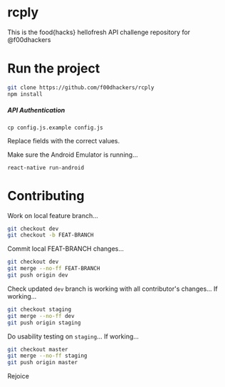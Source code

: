# rcply
This is the food{hacks} hellofresh API challenge repository for @f00dhackers

# Run the project
```bash
git clone https://github.com/f00dhackers/rcply
npm install
```

##### API Authentication
```
cp config.js.example config.js
```
Replace fields with the correct values.

Make sure the Android Emulator is running...
```
react-native run-android
```

# Contributing

Work on local feature branch...

```bash
git checkout dev
git checkout -b FEAT-BRANCH
```

Commit local FEAT-BRANCH changes...

```bash
git checkout dev
git merge --no-ff FEAT-BRANCH
git push origin dev
```

Check updated `dev` branch is working with all contributor's changes...
If working...

```bash
git checkout staging
git merge --no-ff dev
git push origin staging
```

Do usability testing on `staging`...
If working...

```bash
git checkout master
git merge --no-ff staging
git push origin master
```

Rejoice
